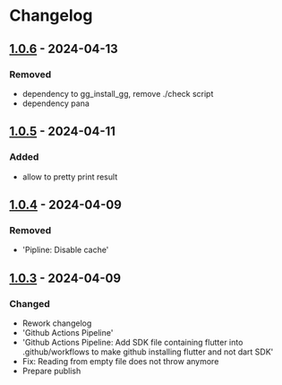# Changelog

## [1.0.6] - 2024-04-13

### Removed

- dependency to gg\_install\_gg, remove ./check script
- dependency pana

## [1.0.5] - 2024-04-11

### Added

- allow to pretty print result

## [1.0.4] - 2024-04-09

### Removed

- 'Pipline: Disable cache'

## [1.0.3] - 2024-04-09

### Changed

- Rework changelog
- 'Github Actions Pipeline'
- 'Github Actions Pipeline: Add SDK file containing flutter into .github/workflows to make github installing flutter and not dart SDK'
- Fix: Reading from empty file does not throw anymore
- Prepare publish

[1.0.6]: https://github.com/inlavigo/gg_json/compare/1.0.5...1.0.6
[1.0.5]: https://github.com/inlavigo/gg_json/compare/1.0.4...1.0.5
[1.0.4]: https://github.com/inlavigo/gg_json/compare/1.0.3...1.0.4
[1.0.3]: https://github.com/inlavigo/gg_json/tag/%tag
